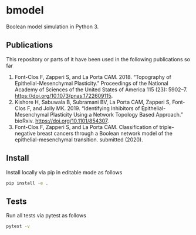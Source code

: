 # bmodel
Boolean model simulation in Python 3. 

## Publications
This repository or parts of it have been used in the following publications so far

1. Font-Clos F, Zapperi S, and La Porta CAM. 2018. “Topography of Epithelial-Mesenchymal Plasticity.” Proceedings of the National Academy of Sciences of the United States of America 115 (23): 5902–7. https://doi.org/10.1073/pnas.1722609115.
2. Kishore H, Sabuwala B, Subramani BV, La Porta CAM, Zapperi S, Font-Clos F, and Jolly MK. 2019. “Identifying Inhibitors of Epithelial-Mesenchymal Plasticity Using a Network Topology Based Approach.” bioRxiv. https://doi.org/10.1101/854307. 
3. Font-Clos F, Zapperi S, and La Porta CAM. Classification of triple-negative breast cancers through a Boolean network model of the epithelial-mesenchymal transition.
submitted (2020).

## Install
Install locally via pip in editable mode as follows
```bash
pip install -e .
```

## Tests
Run all tests via pytest as follows
```bash
pytest -v
```
